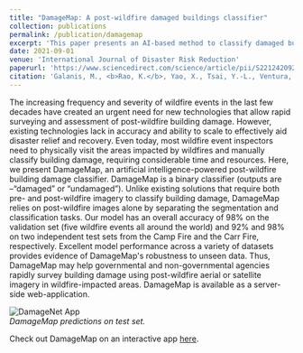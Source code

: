 ```yaml
---
title: "DamageMap: A post-wildfire damaged buildings classifier"
collection: publications
permalink: /publication/damagemap
excerpt: 'This paper presents an AI-based method to classify damaged buildings using post-wildfire images only.'
date: 2021-09-01
venue: 'International Journal of Disaster Risk Reduction'
paperurl: 'https://www.sciencedirect.com/science/article/pii/S221242092100501X'
citation: 'Galanis, M., <b>Rao, K.</b>, Yao, X., Tsai, Y.-L., Ventura, J., & Fricker, G. A. (2021). DamageMap: A post-wildfire damaged buildings classifier. <i>International Journal of Disaster Risk Reduction</i>, 102540. https://doi.org/10.1016/j.ijdrr.2021.102540'
---
```


The increasing frequency and severity of wildfire events in the last few decades have created an urgent need for new technologies that allow rapid surveying and assessment of post-wildfire building damage. However, existing technologies lack in accuracy and ability to scale to effectively aid disaster relief and recovery. Even today, most wildfire event inspectors need to physically visit the areas impacted by wildfires and manually classify building damage, requiring considerable time and resources. Here, we present DamageMap, an artificial intelligence-powered post-wildfire building damage classifier. DamageMap is a binary classifier (outputs are –“damaged” or “undamaged”). Unlike existing solutions that require both pre- and post-wildfire imagery to classify building damage, DamageMap relies on post-wildfire images alone by separating the segmentation and classification tasks. Our model has an overall accuracy of 98% on the validation set (five wildfire events all around the world) and 92% and 98% on two independent test sets from the Camp Fire and the Carr Fire, respectively. Excellent model performance across a variety of datasets provides evidence of DamageMap's robustness to unseen data. Thus, DamageMap may help governmental and non-governmental agencies rapidly survey building damage using post-wildfire aerial or satellite imagery in wildfire-impacted areas. DamageMap is available as a server-side web-application.

![DamageNet App](https://github.com/kkraoj/damaged_structures_detector/blob/master/firgures/dashboard3.gif?raw=true)     
_DamageMap predictions on test set._


Check out DamageMap on an interactive app <a href="https://kkraoj.users.earthengine.app/view/damagemap" target="_blank">here</a>.
